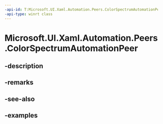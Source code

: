 ```yaml
---
-api-id: T:Microsoft.UI.Xaml.Automation.Peers.ColorSpectrumAutomationPeer
-api-type: winrt class
---
```


<!-- Class syntax.
public class ColorSpectrumAutomationPeer : FrameworkElementAutomationPeer, FrameworkElementAutomationPeer
-->

# Microsoft.UI.Xaml.Automation.Peers.ColorSpectrumAutomationPeer

## -description

## -remarks

## -see-also

## -examples

